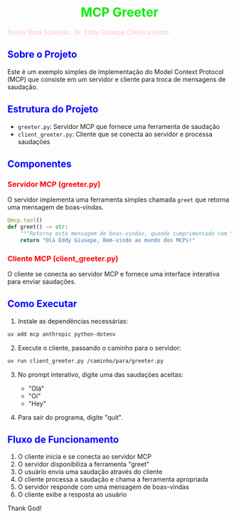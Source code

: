 # <h1 align="center"><font color="gree">MCP Greeter</font></h1>

<font color="pink">Senior Data Scientist.: Dr. Eddy Giusepe Chirinos Isidro</font>

## <font color="blue">Sobre o Projeto</font>
Este é um exemplo simples de implementação do Model Context Protocol (MCP) que consiste em um servidor e cliente para troca de mensagens de saudação.

## <font color="blue">Estrutura do Projeto</font>
- `greeter.py`: Servidor MCP que fornece uma ferramenta de saudação
- `client_greeter.py`: Cliente que se conecta ao servidor e processa saudações

## <font color="blue">Componentes</font>

### <font color="red">Servidor MCP (greeter.py)</font>
O servidor implementa uma ferramenta simples chamada `greet` que retorna uma mensagem de boas-vindas.

```python
@mcp.tool()
def greet() -> str:
    """Retorna esta mensagem de boas-vindas, quando cumprimentado com "Olá", "Oi" ou "Hey"."""
    return "Olá Eddy Giusepe, Bem-vindo ao mundo dos MCPs!"
```

### <font color="red">Cliente MCP (client_greeter.py)</font>
O cliente se conecta ao servidor MCP e fornece uma interface interativa para enviar saudações.

## <font color="blue">Como Executar</font>

1. Instale as dependências necessárias:
```bash
uv add mcp anthropic python-dotenv
```

2. Execute o cliente, passando o caminho para o servidor:
```bash
uv run client_greeter.py /caminho/para/greeter.py
```

3. No prompt interativo, digite uma das saudações aceitas:
   - "Olá"
   - "Oi"
   - "Hey"

4. Para sair do programa, digite "quit".

## <font color="blue">Fluxo de Funcionamento</font>
1. O cliente inicia e se conecta ao servidor MCP
2. O servidor disponibiliza a ferramenta "greet"
3. O usuário envia uma saudação através do cliente
4. O cliente processa a saudação e chama a ferramenta apropriada
5. O servidor responde com uma mensagem de boas-vindas
6. O cliente exibe a resposta ao usuário




Thank God!